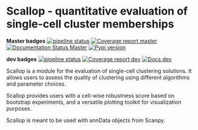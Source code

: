# Scallop - quantitative evaluation of single-cell cluster memberships

**Master badges**
[![pipeline status](https://img.shields.io/gitlab/pipeline/alexmascension/scallop/master)](https://gitlab.com/alexmascension/scallop/commits/master)
[![Coverage report master](https://codecov.io/gl/alexmascension/scallop/branch/master/graph/badge.svg)](https://codecov.io/gl/alexmascension/scallop/branch/master)
[![Documentation Status Master](https://readthedocs.org/projects/scallop/badge/?version=latest)](https://scallop.readthedocs.io/en/latest/?badge=latest)
[![Pypi version](https://img.shields.io/pypi/v/scallop)](https://img.shields.io/pypi/v/scallop)

**dev badges**
[![pipeline status](https://img.shields.io/gitlab/pipeline/alexmascension/scallop/dev)](https://gitlab.com/alexmascension/scallop/commits/dev)
[![Coverage report dev](https://codecov.io/gl/alexmascension/scallop/branch/dev/graph/badge.svg)](https://codecov.io/gl/alexmascension/scallop/branch/dev)
[![Docs dev](https://readthedocs.org/projects/pip/badge/?version=dev)](https://scallop.readthedocs.io/en/dev/)



Scallop is a module for the evaluation of single-cell clustering solutions. 
It allows users to assess the quality of clustering using different
algorithms and parameter choices. 

Scallop provides users with a cell-wise robustness score based on bootstrap experiments, 
and a versatile plotting toolkit for visualization purposes. 

Scallop is meant to be used 
with annData objects from Scanpy. 
